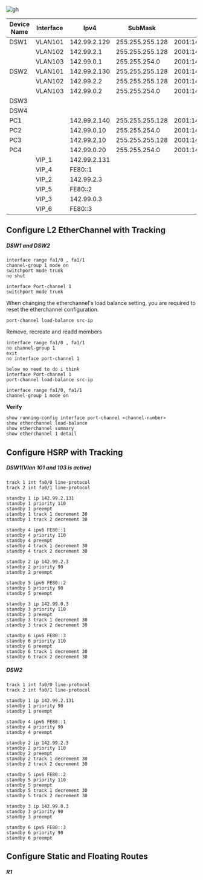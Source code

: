 ![gh](https://raw.githubusercontent.com/ndriannazriel04/Advanced-Network-Tech/main/obsidian/images1733650671000eu2ij2.png)



| Device Name | Interface | Ipv4         | SubMask         | Ipv6                   | DG    | DG Ipv6               | VLAN |
| ----------- | --------- | ------------ | --------------- | ---------------------- | ----- | --------------------- | ---- |
| DSW1        | VLAN101   | 142.99.2.129 | 255.255.255.128 | 2001:142:99:101::1/64  |       |                       |      |
|             | VLAN102   | 142.99.2.1   | 255.255.255.128 | 2001:142:99:102::1/64  |       |                       |      |
|             | VLAN103   | 142.99.0.1   | 255.255.254.0   | 2001:142:99:103::1/64  |       |                       |      |
| DSW2        | VLAN101   | 142.99.2.130 | 255.255.255.128 | 2001:142:99:101::2/64  |       |                       |      |
|             | VLAN102   | 142.99.2.2   | 255.255.255.128 | 2001:142:99:102::2/64  |       |                       |      |
|             | VLAN103   | 142.99.0.2   | 255.255.254.0   | 2001:142:99:103::2/64  |       |                       |      |
| DSW3        |           |              |                 |                        |       |                       |      |
| DSW4        |           |              |                 |                        |       |                       |      |
| PC1         |           | 142.99.2.140 | 255.255.255.128 | 2001:142:99:101::10/64 | VIP_1 | 2001:142:99:101::1/64 | 101  |
| PC2         |           | 142.99.0.10  | 255.255.254.0   | 2001:142:99:103::10/64 | VIP_3 | 2001:142:99:103::1/64 | 103  |
| PC3         |           | 142.99.2.10  | 255.255.255.128 | 2001:142:99:102::10/64 | VIP_2 | 2001:142:99:103::1/64 | 102  |
| PC4         |           | 142.99.0.20  | 255.255.254.0   | 2001:142:99:103::20/64 | VIP_3 | 2001:142:99:103::1/64 | 103  |
|             | VIP_1     | 142.99.2.131 |                 |                        |       |                       | 101  |
|             | VIP_4     | FE80::1      |                 |                        |       |                       | 101  |
|             | VIP_2     | 142.99.2.3   |                 |                        |       |                       | 102  |
|             | VIP_5     | FE80::2      |                 |                        |       |                       | 102  |
|             | VIP_3     | 142.99.0.3   |                 |                        |       |                       | 103  |
|             | VIP_6     | FE80::3      |                 |                        |       |                       | 103  |

## Configure L2 EtherChannel with Tracking

##### DSW1 and DSW2
```
interface range fa1/0 , fa1/1
channel-group 1 mode on
switchport mode trunk
no shut

interface Port-channel 1
switchport mode trunk
```

When changing the etherchannel's load balance setting, you are required to reset the etherchannel configuration.
```
port-channel load-balance src-ip    
```

Remove, recreate and readd members
```
interface range fa1/0 , fa1/1      
no channel-group 1                   
exit
no interface port-channel 1   

below no need to do i think
interface Port-channel 1
port-channel load-balance src-ip

interface range fa1/0, fa1/1
channel-group 1 mode on
```

**Verify**
```
show running-config interface port-channel <channel-number>
show etherchannel load-balance
show etherchannel summary
show etherchannel 1 detail
```

## Configure HSRP with Tracking
##### DSW1(Vlan 101 and 103 is active)
```
track 1 int fa0/0 line-protocol
track 2 int fa0/1 line-protocol

standby 1 ip 142.99.2.131 
standby 1 priority 110
standby 1 preempt
standby 1 track 1 decrement 30
standby 1 track 2 decrement 30

standby 4 ipv6 FE80::1 
standby 4 priority 110
standby 4 preempt
standby 4 track 1 decrement 30
standby 4 track 2 decrement 30

standby 2 ip 142.99.2.3 
standby 2 priority 90
standby 2 preempt

standby 5 ipv6 FE80::2 
standby 5 priority 90
standby 5 preempt

standby 3 ip 142.99.0.3 
standby 3 priority 110
standby 3 preempt
standby 3 track 1 decrement 30
standby 3 track 2 decrement 30

standby 6 ipv6 FE80::3
standby 6 priority 110
standby 6 preempt
standby 6 track 1 decrement 30
standby 6 track 2 decrement 30

```

##### DSW2
```
track 1 int fa0/0 line-protocol
track 2 int fa0/1 line-protocol

standby 1 ip 142.99.2.131 
standby 1 priority 90
standby 1 preempt

standby 4 ipv6 FE80::1 
standby 4 priority 90
standby 4 preempt

standby 2 ip 142.99.2.3 
standby 2 priority 110
standby 2 preempt
standby 2 track 1 decrement 30
standby 2 track 2 decrement 30

standby 5 ipv6 FE80::2 
standby 5 priority 110
standby 5 preempt
standby 5 track 1 decrement 30
standby 5 track 2 decrement 30

standby 3 ip 142.99.0.3
standby 3 priority 90
standby 3 preempt

standby 6 ipv6 FE80::3 
standby 6 priority 90
standby 6 preempt
```

## Configure Static and Floating Routes

##### R1
```

```